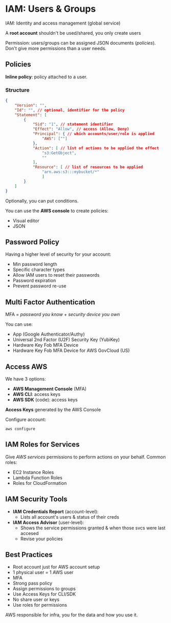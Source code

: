 # IAM: Users & Groups
IAM: Identity and access management (global service)

A **root account** shouldn't be used/shared, you only create users

Permission: users/groups can be assigned JSON documents (*policies*). Don't give
more permissions than a user needs.

## Policies
**Inline policy**: policy attached to a user.

### Structure
```json
{
    "Version": "",
    "Id": "", // optional, identifier for the policy
    "Statement": [
        {
            "Sid": "1", // statement identifier
            "Effect": "Allow", // access (Allow, Deny)
            "Principal": { // which accounts/user/role is applied
                "AWS": [""]
            },
            "Action": [ // list of actions to be applied the effect
                "s3:GetObject",
                ""
            ],
            "Resource": [ // list of resources to be applied
                "arn.aws:s3:::mybucket/*"
                ]
        }
    ]
}
```

Optionally, you can put conditions.

You can use the **AWS console** to create policies:
- Visual editor
- JSON

## Password Policy
Having a higher level of security for your account:
- Min password length
- Specific character types
- Allow IAM users to reset their passwords
- Password expiration 
- Prevent password re-use

## Multi Factor Authentication
MFA = *password you know* + *security device you own*

You can use:
- App (Google Authenticator/Authy)
- Universal 2nd Factor (U2F) Security Key (YubiKey)
- Hardware Key Fob MFA Device
- Hardware Key Fob MFA Device for AWS GovCloud (US)

## Access AWS
We have 3 options:
- **AWS Management Console** (MFA)
- **AWS CLI**: access keys
- **AWS SDK** (code): access keys 

**Access Keys** generated by the AWS Console

Configure account:
```aws
aws configure
```

## IAM Roles for Services
Give *AWS services* permissions to perform actions on your behalf.
Common roles:
- EC2 Instance Roles
- Lambda Function Roles
- Roles for CloudFormation

## IAM Security Tools
- **IAM Credentials Report** (account-level):
    - Lists all account's users & status of their creds
- **IAM Access Advisor** (user-level):
    - Shows the service permissions granted & when those svcs were last accesed
    - Revise your policies

## Best Practices
- Root account just for AWS account setup
- 1 physical user = 1 AWS user
- MFA
- Strong pass policy
- Assign permissions to groups
- Use Access Keys for CLI/SDK 
- No share user or keys
- Use roles for permissions

AWS responsible for infra, you for the data and how you use it.
